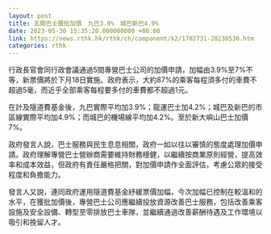 ```yaml
---
layout: post
title: 五間巴士獲批加價　九巴3.9%　城巴新巴4.9%
date: 2023-05-30 15:35:20.000000000 +08:00
link: https://news.rthk.hk/rthk/ch/component/k2/1702731-20230530.htm
categories: rthk
---
```


行政長官會同行政會議通過5間專營巴士公司的加價申請，加幅由3.9%至7%不等，新票價將於下月18日實施。政府表示，大約87%的乘客每程須多付的車費不超過5毫，而近乎全部乘客每程要多付的車費都不超過1元。

在計及隧道費基金後，九巴實際平均加3.9%；龍運巴士加4.2%；城巴及新巴的市區線實際平均加4.9%；而城巴的機場線平均加4.2%。至於新大嶼山巴士加價 7%。
   
政府發言人說，巴士服務與民生息息相關，政府一如以往以審慎的態度處理加價申請。政府理解專營巴士營辦商需要維持財務穩健，以繼續按商業原則經營，提高效率和成本效益，但政府有責任嚴格把關，對加價申請作全面評估，考慮公眾的接受程度和負擔能力。

發言人又說，連同政府運用隧道費基金紓緩票價加幅，今次加幅已控制在較溫和的水平，在獲批加價後，專營巴士公司應繼續投放資源改善巴士服務，包括改善乘客設施及安全設備、轉型至零排放巴士車隊，並繼續通過改善薪酬待遇及工作環境以吸引和挽留人才。
